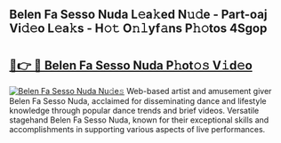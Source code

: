 ## Belen Fa Sesso Nuda L𝚎a𝚔ed N𝚞𝚍e - Part-oaj Vi𝚍𝚎o L𝚎a𝚔s - H𝚘𝚝 O𝚗𝚕yf𝚊ns P𝚑𝚘tos 4Sgop

# <h2><a href="http://kf4aqvl.oniu.top/?m=Belen+Fa+Sesso+Nuda">🔗👉 🔴 Belen Fa Sesso Nuda P𝚑ot𝚘𝚜 V𝚒d𝚎o</a></h2>

[![Belen Fa Sesso Nuda Nu𝚍e𝚜](https://i.imgur.com/0qMVB7G.gif)](http://kf4aqvl.oniu.top/?m=Belen+Fa+Sesso+Nuda)
Web-based artist and amusement giver Belen Fa Sesso Nuda, acclaimed for disseminating dance and lifestyle knowledge through popular dance trends and brief videos. Versatile stagehand Belen Fa Sesso Nuda, known for their exceptional skills and accomplishments in supporting various aspects of live performances.  
